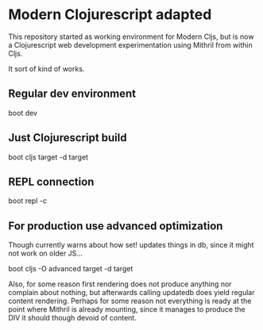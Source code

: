 
# Modern Clojurescript adapted

This repository started as working environment for Modern Cljs,
but is now a Clojurescript web development experimentation using
Mithril from within Cljs.

It sort of kind of works.

## Regular dev environment

  boot dev

## Just Clojurescript build

  boot cljs target -d target

## REPL connection

  boot repl -c

## For production use advanced optimization

Though currently warns about how set! updates things in db, since it might not work on older JS...

  boot cljs -O advanced target -d target

Also, for some reason first rendering does not produce anything nor complain about nothing,
but afterwards calling updatedb does yield regular content rendering. Perhaps for some reason
not everything is ready at the point where Mithril is already mounting, since it manages to
produce the DIV it should though devoid of content.

